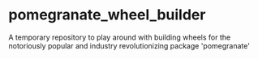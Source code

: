# pomegranate_wheel_builder
A temporary repository to play around with building wheels for the notoriously popular and industry revolutionizing package 'pomegranate'
